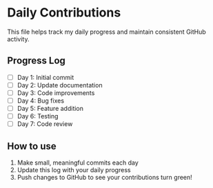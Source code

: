 # Daily Contributions

This file helps track my daily progress and maintain consistent GitHub activity.

## Progress Log

- [ ] Day 1: Initial commit
- [ ] Day 2: Update documentation
- [ ] Day 3: Code improvements
- [ ] Day 4: Bug fixes
- [ ] Day 5: Feature addition
- [ ] Day 6: Testing
- [ ] Day 7: Code review

## How to use
1. Make small, meaningful commits each day
2. Update this log with your daily progress
3. Push changes to GitHub to see your contributions turn green!
